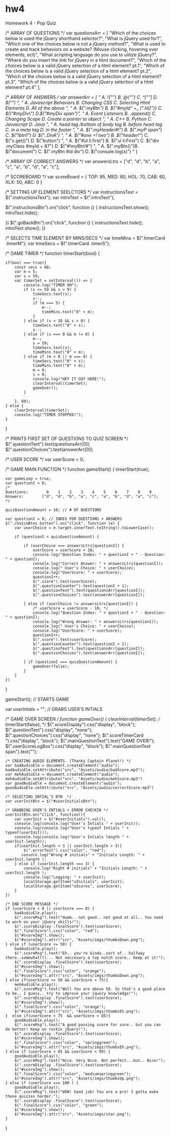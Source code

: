 # hw4
Homework 4 - Pop Quiz

/* ARRAY OF QUESTIONS */
var questionsArr = [
    "Which of the choices below is used the jQuery shorthand selector?",
    "What is jQuery used for?",
    "Which one of the choices below is not a jQuery method?",
    "What is used to create and track behaviors on a website? (Mouse clicking, hovering over elements, ect)",
    "What scripting language do you use to ulitize jQuery?",
    "Where do you insert the link for jQuery in a html document?",
    "Which of the choices below is a valid jQuery selection of a html element? pt.1",
    "Which of the choices below is a valid jQuery selection of a html element? pt.2",
    "Which of the choices below is a valid jQuery selection of a html element? pt.3",
    "Which of the choices below is a valid jQuery selection of a html element? pt.4"
];

/* ARRAY OF ANSWERS */
var answerArr = [
    " A. !{\"\"} B. @{\"\"} C. ^[\"\"] D. $(\"\") ",
    " A. Javascript Behaviors B. Changing CSS C. Selecting Html Elements D. All of the above ",
    " A. $(\".myBtn\") B. ${\"#myId\" +_ (\".Id2\")} C. $(\"#myDiv\") D.$(\"#myDiv span\")",
    " A. Event Listeners B. .append() C. Changing Scope D. Create a pointer to object ",
    " A. C++ B. Python C. Javascript D. Java ",
    " A. head tag /bottom of body tag B. before head tag C. in a meta tag D. in the footer ",
    " A. $(\".myHeader#!\") B. $(\".myP span\") C. $(\"!btn1\") D. $(\"..DivA\") ",
    " A. $(\"#one =! two\") B. $(\"header*!\") C. $(\"x.get()\") D. $(\"button\")   ",
    " A. $(\"#ul li:first\")   B. $(\"ul li:First\") C. $(\"div .myClass #myId + 87\") D. $(\"#!myBtn!#\") ",
    " A. $(\".myBtn()\")B. $(\"document\") C. $(\".myBtn #id div\")  D. $(\"console.log(x)\") "
]

/* ARRAY OF CORRECT ANSWERS */
var answersLtrs = ["d", "d", "b", "a", "c", "a", "b", "d", "a", "c"];

/* SCOREBOARD */
var scoreBoard = {
    TOP: 95,
    MED: 80,
    HOL: 70,
    CAB: 60,
    XLX: 50,
    ABC: 0
}

/* SETTING UP ELEMENT SEELCTORS */
var instructionsText = $(".instructionsText");
var introText = $(".introText");

$(".instructionsBtn").on("click", function () {
    instructionsText.show();
    introText.hide();

})
$(".goBackBtn").on("click", function () {
    instructionsText.hide();
    introText.show();
})

/* SELECTS TIME ELEMENT BY MINS/SECS */
var timeMins = $(".timerCard .timerM");
var timeSecs = $(".timerCard .timerS");


/*  GAME TIMER */
function timerStart(bool) {

    if(bool === true){
        const secs = 60;
        var m = 5;
        var s = 59;
        var timerSet = setInterval(() => {
            console.log("TIMER ON");
            if (s <= 59 && s > 9) {
                timeSecs.text(s);
                s--;
                if (m === 5) {
                    m--;
                    timeMins.text("0" + m);
                }
            } else if (s < 10 && s > 0) {
                timeSecs.text("0" + s);
                s--;
            } else if (s === 0 && m != 0) {
                m--;
                s = 59;
                timeSecs.text(s);
                timeMins.text("0" + m);
            } else if (m < 0 || m === 0) {
                timeSecs.text("0" + s);
                timeMins.text("0" + m);
                m = 0;
                s = 0;
                console.log("HEY IT GOT HERE!");
                clearInterval(timerSet);    
                gameOver();
            }
            
        }, 80);
    } else {
        clearInterval(timerSet);    
        console.log("TIMER STOPPED!");
    }
   
}

/* PRINTS FIRST SET OF QUESTIONS TO QUIZ SCREEN */
$(".questionText").text(questionsArr[0]);
$(".questionChoices").text(answerArr[0]);

/*  USER SCORE */
var userScore = 0;

/* GAME MAIN FUNCTION */
function gameStart() {
    timerStart(true);

    var gameLoop = true;
    var questionI = 0;
    /*  
    Questions:        0    1    2    3    4    5    6    7    8    9
    Answers:        ["d", "d", "b", "a", "c", "a", "b", "d", "a", "c"];   */

    quizQuestionAmount = 10; // # OF QUESTIONS

    var questionI = 0; // INDEX FOR QUESTIONS + ANSWERS
    $(".choiceBtns button").on("click", function (e) {
        var userChoice = e.target.innerText.toString().toLowerCase();
         
        if (questionI < quizQuestionAmount) {
           
            if (userChoice === answersLtrs[questionI]) {
                userScore = userScore + 10;
                console.log("Question Index: " + questionI + " - Question: " + questionI);
                console.log("Correct Answer: " + answersLtrs[questionI]);
                console.log(" User's Choice: " + userChoice);
                console.log("UserScore: " + userScore);
                questionI++;
                $(".score").text(userScore);
                $(".questionCounter").text(questionI + 1);
                $(".questionText").text(questionsArr[questionI]);
                $(".questionChoices").text(answerArr[questionI]);
            
            } else if (userChoice != answersLtrs[questionI]) {
                /* userScore = userScore - 10; */
                console.log("Question Index: " + questionI + " - Question: " + questionI);
                console.log("Wrong Answer: " + answersLtrs[questionI]);
                console.log(" User's Choice: " + userChoice);
                console.log("UserScore: " + userScore);
                questionI++;
                $(".score").text(userScore);
                $(".questionCounter").text(questionI + 1);
                $(".questionText").text(questionsArr[questionI]);
                $(".questionChoices").text(answerArr[questionI]);
                
            } if (questionI === quizQuestionAmount) {
                gameOver(false);
            }
        }
    })
}

gameStart(); // STARTS GAME

var userIntials = ""; // GRABS USER'S INTIALS

/* GAME OVER SCREEN */
function gameOver() {
    clearInterval(timerSet);
    /* timerStart(false); */
    $(".scoreDisplay").css("display", "block");
    $(".questionText").css("display", "none");
    $(".questionChoices").css("display", "none");
    $(".scoreTimerCard ").css("display", "block");
    $(".mainQuestionText").text("GAME OVER!");
    $(".userScoreLogBox").css("display", "block");
    $(".mainQuestionText span").text("");

    /* CREATING AUDIO ELEMENTS. (Thanks Captain Planet!) */
    var badAudioEle = document.createElement("audio");
    badAudioEle.setAttribute("src", "Assets/audio/badScore.mp3");
    var mehAudioEle = document.createElement("audio");
    mehAudioEle.setAttribute("src", "Assets/audio/mehScore.mp3")
    var goodAudioEle = document.createElement("audio");
    goodAudioEle.setAttribute("src", "Assets/audio/correctScore.mp3")
    
    /* SELECTING INTIAL'S BTN  */
    var userInitBtn = $("#userInitialsBtn");
    
    /* GRABBING USER'S INTIALS + ERROR CHECKIN */
    userInitBtn.on("click", function(){
        var userInit = $("#userInitials").val();
        console.log(console.log("User's Intials " + userInit));
        console.log(console.log("User's typeof Intials " + typeof(userInit)));
        console.log(console.log("User's Intials length " + userInit.length));
        if(userInit.length < 3 || userInit.length > 3){
            $(".errorText").css("color", "red");
           console.log("Wrong # initials" + "Initials Length: " + userInit.length );
        } else if (userInit.length === 3) {
            console.log("Right # initials" + "Initials Length: " + userInit.length );
            console.log("Logging: " + userInit);
            localStorage.getItem("uInitials", userInit);
            localStorage.getItem("uScores", userScore);
        }
    })

    /* END SCORE MESSAGE */
    if (userScore < 0 || userScore === 0) {
        badAudioEle.play(); 
        $(".scoreMsg").text("Humm.. not good.. not good at all.. You need to work on your jQuery skills!");
        $(".scoreDisplay .finalScore").text(userScore);
        $(".finalScore").css("color", "red");
        $("#scoreImg").show();
        $("#scoreImg").attr("src", "Assets/imgs/thumbsDown.png");
    } else if (userScore <= 50) {
        badAudioEle.play();
        $(".scoreMsg").text("Eh.. you're kinda..sort of.. halfway there..somewhat(?)... Not neccesary a top notch score.. Keep at it!");
        $(".scoreDisplay .finalScore").text(userScore);
        $("#scoreImg").show();
        $(".finalScore").css("color", "orange");
        $("#scoreImg").attr("src", "Assets/imgs/thumbsDown.png");
    } else if(userScore >= 50 && userScore < 75){
        mehAudioEle.play();
        $(".scoreMsg").text("Well You are above 50. So that's a good place to be.. I guess.. try to improve your jquery knowledge!");
        $(".scoreDisplay .finalScore").text(userScore);
        $("#scoreImg").show();
        $(".finalScore").css("color", "orange");
        $("#scoreImg").attr("src", "Assets/imgs/thumbsEh.png");
    }  else if(userScore > 75  && userScore < 85){
        goodAudioEle.play();
        $(".scoreMsg").text("A good passing score for sure.. but you can do better! Keep on rockin jQuery!");
        $(".scoreDisplay .finalScore").text(userScore);
        $("#scoreImg").show();
        $(".finalScore").css("color", "springgreen");
        $("#scoreImg").attr("src", "Assets/imgs/thumbsEh.png");
    } else if (userScore > 85 && userScore < 99) {
        goodAudioEle.play();
        $(".scoreMsg").text("Nice. Very Nice. Not perfect...but.. Nice!");
        $(".scoreDisplay .finalScore").text(userScore);
        $("#scoreImg").show();
        $(".finalScore").css("color", "mediumspringgreen");
        $("#scoreImg").attr("src", "Assets/imgs/thumbsUp.png");
    } else if (userScore === 100 ) {
        goodAudioEle.play();
        $(".scoreMsg").text("WOW! Good job! You are a pro! I gotta make these quizzes harder.");
        $(".scoreDisplay .finalScore").text(userScore);
        $(".finalScore").css("color", "green");
        $("#scoreImg").show();
        $("#scoreImg").attr("src", "Assets/imgs/star.png");
    }
}






